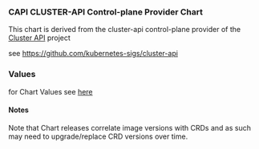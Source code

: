 ### CAPI CLUSTER-API Control-plane Provider Chart

This chart is derived from the cluster-api control-plane provider of the [Cluster API](https://cluster-api.sigs.k8s.io) project 

see https://github.com/kubernetes-sigs/cluster-api

### Values
for Chart Values see [here](charts/capi-kubeadm-control-plane/README.md)

#### Notes

Note that Chart releases correlate image versions with CRDs and as such may need to upgrade/replace CRD versions over time.
